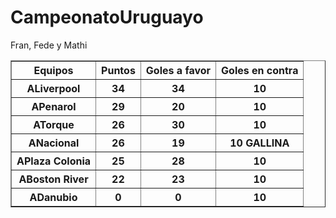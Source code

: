 # CampeonatoUruguayo

<!doctype html>
<html>
    <head>
    <title>Campeonato Uruguayo </title>
    </head>
    <body>
    <caption>Fran, Fede y Mathi</caption>
    <table border ="1">
        <thead>
            <tr>
                <th>Equipos</th>
                <th>Puntos </th>
                <th>Goles a favor</th>
                <th>Goles en contra</th>
            </tr>
        </thead>
        <tbody>
            <tr>
                <th>ALiverpool</th>
                <th>34</th>
                <th>34</th>
                <th>10</th>
            </tr>
                        <tr>
                <th>APenarol</th>
                <th>29</th>
                <th>20</th>
                <th>10</th>
            </tr>
                        <tr>
                <th>ATorque</th>
                <th>26</th>
                <th>30</th>
                <th>10</th>
            </tr>
                        <tr>
                <th>ANacional</th>
                <th>26</th>
                <th>19</th>
                <th>10 GALLINA</th>  
            </tr>
                        <tr>
                <th>APlaza Colonia</th>
                <th>25</th>
                <th>28</th>
                <th>10</th>   
            </tr>
                        <tr>
                <th>ABoston River</th>
                <th>22</th>
                <th>23</th>
                <th>10</th>
            </tr>
                          <tr>
                <th>ADanubio</th>
                <th>0</th>
                <th>0</th>
                <th>10</th>  
            </tr>
        </tbody>
    </table>   
    </body>
</html>